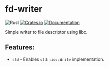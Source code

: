 # fd-writer

![Rust](https://github.com/DoumanAsh/fd-writer/workflows/Rust/badge.svg?branch=master)
[![Crates.io](https://img.shields.io/crates/v/fd-writer.svg)](https://crates.io/crates/fd-writer)
[![Documentation](https://docs.rs/fd-writer/badge.svg)](https://docs.rs/crate/fd-writer/)

Simple writer to file descriptor using libc.

## Features:

- `std` - Enables `std::io::Write` implementation.
